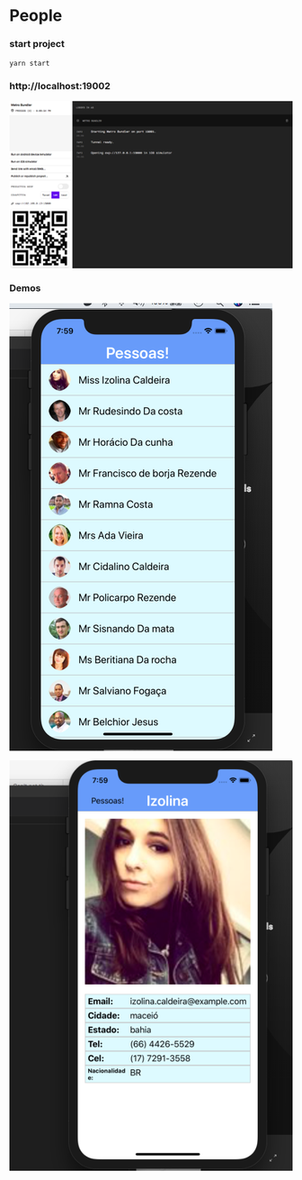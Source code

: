 # People

### start project 

```
yarn start

```

### http://localhost:19002

![](image.png)


### Demos

![](image2.png)

![](image3.png)